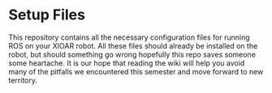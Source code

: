 # Setup Files
This repository contains all the necessary configuration files for running ROS on your XIOAR robot. All these files should already be installed on the robot, but should something go wrong hopefully this repo saves someone some heartache.
It is our hope that reading the wiki will help you avoid many of the pitfalls we encountered this semester and move forward to new territory.
